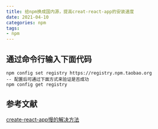 ```yaml
---
title: 给npm换成国内源，提高creat-react-app的安装速度
date: 2021-04-10
categories: npm
tags: 
- npm
---
```

## 通过命令行输入下面代码
```
npm config set registry https://registry.npm.taobao.org
-- 配置后可通过下面方式来验证是否成功
npm config get registry
```
## 参考文献
[create-react-app慢的解决方法](https://www.jianshu.com/p/cffd2d6aa72e)